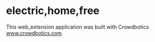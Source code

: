 # electric,home,free

This web_extension application was built with Crowdbotics www.crowdbotics.com
